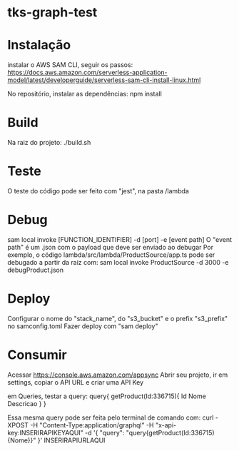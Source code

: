 # tks-graph-test
# Instalação
instalar o AWS SAM CLI, seguir os passos:
https://docs.aws.amazon.com/serverless-application-model/latest/developerguide/serverless-sam-cli-install-linux.html

No repositório, instalar as dependências:
npm install

# Build
Na raiz do projeto:
./build.sh

# Teste
O teste do código pode ser feito com "jest", na pasta /lambda

# Debug
sam local invoke [FUNCTION_IDENTIFIER] -d [port] -e [event path]
O "event path" é um .json com o payload que deve ser enviado ao debugar
Por exemplo, o código lambda/src/lambda/ProductSource/app.ts pode ser debugado a partir da raiz com:
sam local invoke ProductSource -d 3000 -e debugProduct.json

# Deploy
Configurar o nome do "stack_name", do "s3_bucket" e o prefix "s3_prefix" no samconfig.toml
Fazer deploy com "sam deploy"

# Consumir
Acessar https://console.aws.amazon.com/appsync
Abrir seu projeto, ir em settings, copiar o API URL e criar uma API Key

em Queries, testar a query:
	query{
	  getProduct(Id:336715){
	    Id
	    Nome
	    Descricao
	  }
	}

Essa mesma query pode ser feita pelo terminal de comando com:
curl -XPOST -H "Content-Type:application/graphql" -H "x-api-key:INSERIRAPIKEYAQUI" -d '{ "query": "query{getProduct(Id:336715){Nome}}" }' INSERIRAPIURLAQUI